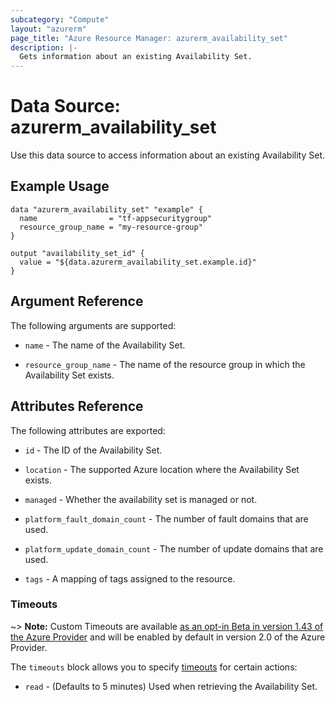 ```yaml
---
subcategory: "Compute"
layout: "azurerm"
page_title: "Azure Resource Manager: azurerm_availability_set"
description: |-
  Gets information about an existing Availability Set.
---
```


# Data Source: azurerm_availability_set

Use this data source to access information about an existing Availability Set.

## Example Usage

```hcl
data "azurerm_availability_set" "example" {
  name                = "tf-appsecuritygroup"
  resource_group_name = "my-resource-group"
}

output "availability_set_id" {
  value = "${data.azurerm_availability_set.example.id}"
}
```

## Argument Reference

The following arguments are supported:

* `name` - The name of the Availability Set.

* `resource_group_name` - The name of the resource group in which the Availability Set exists.

## Attributes Reference

The following attributes are exported:

* `id` - The ID of the Availability Set.

* `location` - The supported Azure location where the Availability Set exists.

* `managed` - Whether the availability set is managed or not.

* `platform_fault_domain_count` - The number of fault domains that are used.

* `platform_update_domain_count` - The number of update domains that are used.

* `tags` - A mapping of tags assigned to the resource.

### Timeouts

~> **Note:** Custom Timeouts are available [as an opt-in Beta in version 1.43 of the Azure Provider](/docs/providers/azurerm/guides/2.0-beta.html) and will be enabled by default in version 2.0 of the Azure Provider.

The `timeouts` block allows you to specify [timeouts](https://www.terraform.io/docs/configuration/resources.html#timeouts) for certain actions:

* `read` - (Defaults to 5 minutes) Used when retrieving the Availability Set.
